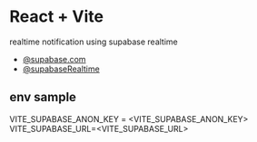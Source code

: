 # React + Vite

realtime notification using supabase realtime

- [@supabase.com](https://supabase.com/)
- [@supabaseRealtime](https://supabase.com/realtime)

## env sample

VITE_SUPABASE_ANON_KEY = <VITE_SUPABASE_ANON_KEY>
VITE_SUPABASE_URL=<VITE_SUPABASE_URL>
